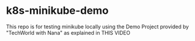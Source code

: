 # k8s-minikube-demo

This repo is for testing minikube locally using the Demo Project provided by "TechWorld with Nana" as explained in THIS VIDEO 